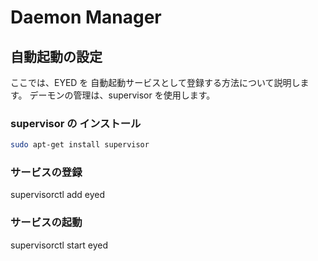 # Daemon Manager
## 自動起動の設定
  ここでは、EYED を 自動起動サービスとして登録する方法について説明します。
デーモンの管理は、supervisor を使用します。

### supervisor の インストール
```bash
sudo apt-get install supervisor
```

### サービスの登録
supervisorctl add eyed

### サービスの起動
supervisorctl start eyed

